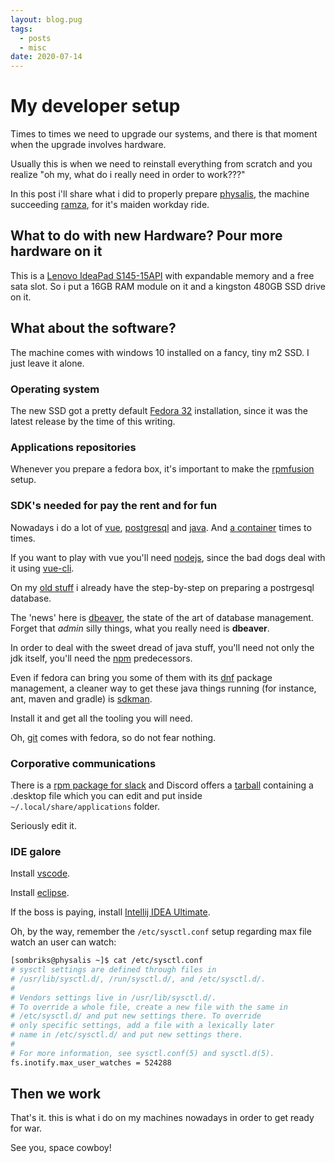 ```yaml
---
layout: blog.pug
tags: 
  - posts
  - misc
date: 2020-07-14
---
```

# My developer setup

Times to times we need to upgrade our systems, and there is that moment when the
upgrade involves hardware.

Usually this is when we need to reinstall everything from scratch and you
realize "oh my, what do i really need in order to work???"

In this post i'll share what i did to properly prepare
[physalis](https://exvius.gamepedia.com/Physalis), the machine succeeding
[ramza](https://exvius.gamepedia.com/Ramza), for it's maiden workday ride.

## What to do with new Hardware? Pour more hardware on it

This is a [Lenovo IdeaPad S145-15API](https://www.lenovo.com/br/pt/laptops/ideapad/ideapad-s-series/Lenovo-IdeaPad-S145-15API/p/88IPS101327)
with expandable memory and a free sata slot. So i put a 16GB RAM module on it
and a kingston 480GB SSD drive on it.

## What about the software?

The machine comes with windows 10 installed on a fancy, tiny m2 SSD. I just
leave it alone.

### Operating system

The new SSD got a pretty default [Fedora 32](https://getfedora.org/)
installation, since it was the latest release by the time of this writing.

### Applications repositories

Whenever you prepare a fedora box, it's important to make the
[rpmfusion](https://rpmfusion.org/Configuration/) setup.

### SDK's needed for pay the rent and for fun

Nowadays i do a lot of [vue](https://vuejs.org/),
[postgresql](https://www.postgresql.org/) and
[java](https://jdk.java.net/java-se-ri/8-MR3). And
[a container](https://podman.io/) times to times.

If you want to play with vue you'll need [nodejs](https://nodejs.org/en/), since
the bad dogs deal with it using [vue-cli](https://cli.vuejs.org/).

On my [old stuff](https://sombriks.wordpress.com/2012/03/03/configuracao-inicial-do-postgresql-2/)
i already have the step-by-step on preparing a postrgesql database.

The 'news' here is [dbeaver](https://dbeaver.io/), the state of the art of
database management. Forget that *admin* silly things, what you really need is
**dbeaver**.

In order to deal with the sweet dread of java stuff, you'll need not only the
jdk itself, you'll need the [npm](https://www.npmjs.com/) predecessors.

Even if fedora can bring you some of them with its
[dnf](https://fedoraproject.org/wiki/DNF) package management, a cleaner way to
get these java things running (for instance, ant, maven and gradle) is
[sdkman](https://sdkman.io/).

Install it and get all the tooling you will need.

Oh, [git](https://git-scm.com/) comes with fedora, so do not fear nothing.

### Corporative communications

There is a [rpm package for slack](https://slack.com/intl/pt-br/downloads/linux)
and Discord offers a [tarball](https://discord.com/new/download) containing a
.desktop file which you can edit and put inside `~/.local/share/applications`
folder.

Seriously edit it.

### IDE galore

Install [vscode](https://code.visualstudio.com/).

Install [eclipse](https://www.eclipse.org/downloads/).

If the boss is paying, install
[Intellij IDEA Ultimate](https://www.jetbrains.com/pt-br/idea/).

Oh, by the way, remember the `/etc/sysctl.conf` setup regarding max file watch
an user can watch:

```bash
[sombriks@physalis ~]$ cat /etc/sysctl.conf 
# sysctl settings are defined through files in
# /usr/lib/sysctl.d/, /run/sysctl.d/, and /etc/sysctl.d/.
#
# Vendors settings live in /usr/lib/sysctl.d/.
# To override a whole file, create a new file with the same in
# /etc/sysctl.d/ and put new settings there. To override
# only specific settings, add a file with a lexically later
# name in /etc/sysctl.d/ and put new settings there.
#
# For more information, see sysctl.conf(5) and sysctl.d(5).
fs.inotify.max_user_watches = 524288
```

## Then we work

That's it. this is what i do on my machines nowadays in order to get ready for
war.

See you, space cowboy!
